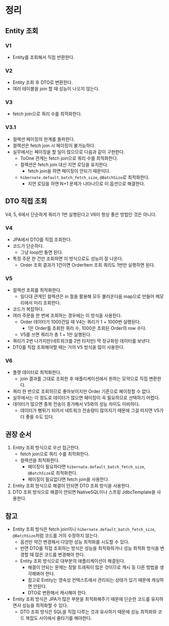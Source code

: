 # 정리

## Entity 조회

### V1

- Entity를 조회해서 직접 반환한다.

### V2

- Entity 조회 후 DTO로 변환한다.
- 여러 테이블을 join 할 때 성능이 나오지 않는다.

### V3

- fetch join으로 쿼리 수를 최적화한다.

### V3.1

- 컬렉션 페이징의 한계를 돌파한다.
- 컬렉션은 fetch join 시 페이징이 불가능하다.
- 실무에서는 페이징을 할 일이 많으므로 다음과 같이 구현한다.
    - ToOne 관계는 fetch join으로 쿼리 수를 최적화한다.
    - 컬렉션은 fetch join 대신 지연 로딩을 유지한다.
        - fetch join을 하면 페이징이 안되기 때문이다.
    - `hibernate.default_batch_fetch_size`, `@BatchSize`로 최적화한다.
        - 지연 로딩을 하면 N+1 문제가 나타나므로 이 옵션으로 해결한다.

## DTO 직접 조회

V4, 5, 6에서 단순하게 쿼리가 1번 실행된다고 V6이 항상 좋은 방법인 것은 아니다.

### V4

- JPA에서 DTO를 직접 조회한다.
- 코드가 단순하다.
    - 그냥 loop만 돌면 된다.
- 특정 주문 한 건만 조회하면 이 방식으로도 성능이 잘 나온다.
    - Order 조회 결과가 1건이면 OrderItem 조회 쿼리도 1번만 실행하면 된다.

### V5

- 컬렉션 조회를 최적화한다.
    - 일다대 관계인 컬렉션은 in 절을 활용해 모두 불러온다음 map으로 만들어 메모리에서 미리 조회한다.
- 코드가 복잡하다.
- 여러 주문을 한 번에 조회하는 경우에는 이 방식을 사용한다.
    - Order 데이터가 1000건일 때 V4는 쿼리가 1 + 1000번 실행된다.
        - 1은 Order를 조회한 쿼리 수, 1000은 조회된 Order의 row 수다.
    - V5를 쓰면 쿼리가 총 1 + 1만 실행된다.
- 쿼리가 2번 나가지만(네트워크를 2번 타지만) 딱 정규화된 데이터를 보낸다.
- DTO를 직접 조회해야할 때는 거의 V5 방식을 많이 사용한다.

### V6

- 플랫 데이터로 최적화한다.
    - join 결과를 그대로 조회한 후 애플리케이션에서 원하는 모약으로 직접 변환한다.
- 쿼리 한 번으로 조회하므로 좋아보이지만 Order 기준으로 페이징할 수 없다.
- 실무에서는 이 정도로 데이터가 많으면 페이징이 꼭 필요하므로 선택하기 어렵다.
- 데이터가 많으면 중복 전송이 증가해서 V5와의 성능 차이도 미비하다.
    - 데이터가 뻥튀기 되어서 네트워크 전송량이 많아지기 때문에 그걸 따지면 V5가 더 좋을 수도 있다.

## 권장 순서

1. Entity 조회 방식으로 우선 접근한다.
    - fetch join으로 쿼리 수를 최적화한다.
    - 컬렉션을 최적화한다.
        - 페이징이 필요하다면 `hibernate.default_batch_fetch_size`, `@BatchSize`로 최적화한다.
        - 페이징이 필요없다면 fetch join을 사용한다.
2. Entity 조회 방식으로 해결이 안되면 DTO 조회 방식을 사용한다.
3. DTO 조회 방식으로 해결이 안되면 NativeSQL이나 스프링 JdbcTemplate을 사용한다.

## 참고

- Entity 조회 방식은 fetch join이나 `hibernate.default_batch_fetch_size`, `@BatchSize`처럼 코드를 거의 수정하지 않는다.
    - 옵션만 약간 변경해서 다양한 성능 최적화를 시도할 수 있다.
    - 반면 DTO를 직접 조회하는 방식은 성능을 최적화하거나 성능 최적화 방식을 변경할 때 많은 코드를 변경해야 한다.
    - Entity 조회 방식으로 대부분의 애플리케이션이 해결된다.
        - 해결이 안되는 문제는 정말 트래픽이 많은 것이므로 캐시 등 다른 방법을 생각해봐야 한다.
        - 참고로 Entity는 영속성 컨텍스트에서 관리되는 상태가 있기 때문에 캐싱하면 안된다.
        - DTO로 변환해서 캐시해야 한다.
- Entity 조회 방식은 JPA가 많은 부분을 최적화해주기 때문에 단순한 코드를 유지하면서 성능을 최적화할 수 있다.
    - DTO 조회 방식은 SQL을 직접 다루는 것과 유사하기 때문에 성능 최적화와 코드 복잡도 사이에서 줄타기를 해야한다.